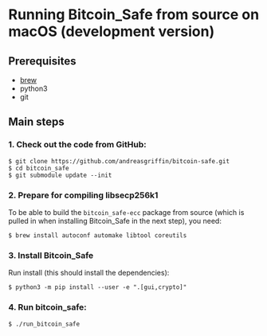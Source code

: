 # Running Bitcoin_Safe from source on macOS (development version)

## Prerequisites

- [brew](https://brew.sh/)
- python3
- git

## Main steps

### 1. Check out the code from GitHub:
```
$ git clone https://github.com/andreasgriffin/bitcoin-safe.git
$ cd bitcoin_safe
$ git submodule update --init
```

### 2. Prepare for compiling libsecp256k1

To be able to build the `bitcoin_safe-ecc` package from source
(which is pulled in when installing Bitcoin_Safe in the next step),
you need:
```
$ brew install autoconf automake libtool coreutils
```

### 3. Install Bitcoin_Safe

Run install (this should install the dependencies):
```
$ python3 -m pip install --user -e ".[gui,crypto]"
```

### 4. Run bitcoin_safe:
```
$ ./run_bitcoin_safe
```
